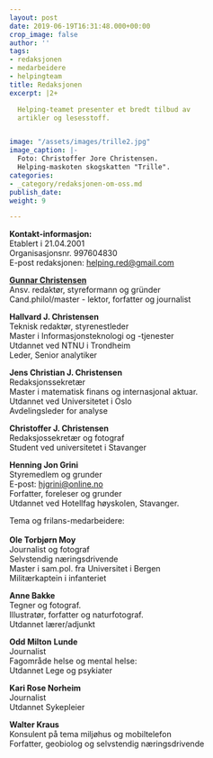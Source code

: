```yaml
---
layout: post
date: 2019-06-19T16:31:48.000+00:00
crop_image: false
author: ''
tags:
- redaksjonen
- medarbeidere
- helpingteam
title: Redaksjonen
excerpt: |2+

  Helping-teamet presenter et bredt tilbud av
  artikler og lesesstoff.


image: "/assets/images/trille2.jpg"
image_caption: |-
  Foto: Christoffer Jore Christensen.
  Helping-maskoten skogskatten "Trille".
categories:
- _category/redaksjonen-om-oss.md
publish_date: 
weight: 9

---
```

**Kontakt-informasjon:**  
Etablert i 21.04.2001  
Organisasjonsnr. 997604830  
E-post redaksjonen: helping.red@gmail.com

[**Gunnar Christensen**](https://app.forestry.io/sites/afjoa9tu1jlglg/#/pages/_authors-gunnar-christensen-md/)  
Ansv. redaktør, styreformann og gründer  
Cand.philol/master - lektor, forfatter og journalist

**Hallvard J. Christensen**  
Teknisk redaktør, styrenestleder  
Master i Informasjonsteknologi og -tjenester  
Utdannet ved NTNU i Trondheim  
Leder, Senior analytiker

**Jens Christian J. Christensen**  
Redaksjonssekretær  
Master i matematisk finans og internasjonal aktuar.  
Utdannet ved Universitetet i Oslo  
Avdelingsleder for analyse

**Christoffer J. Christensen**  
Redaksjossekretær og fotograf  
Student ved universitetet i Stavanger

**Henning Jon Grini**  
Styremedlem og grunder  
E-post: [hjgrini@online.no](mailto:hjgrini@online.no)  
Forfatter, foreleser og grunder  
Utdannet ved Hotellfag høyskolen, Stavanger.

Tema og frilans-medarbeidere:  
[  
](http://www.helping.no/bat.ya.htm)**Ole Torbjørn Moy**  
Journalist og fotograf  
Selvstendig næringsdrivende  
Master i sam.pol. fra Universitet i Bergen  
Militærkaptein i infanteriet

**Anne Bakke**  
Tegner og fotograf.  
Illustratør, forfatter og naturfotograf.  
Utdannet lærer/adjunkt

**Odd Milton** **Lunde**  
Journalist  
Fagområde helse og mental helse:  
Utdannet Lege og psykiater

**Kari Rose Norheim**  
Journalist  
Utdannet Sykepleier

**Walter Kraus**  
Konsulent på tema miljøhus og mobiltelefon  
Forfatter, geobiolog og selvstendig næringsdrivende